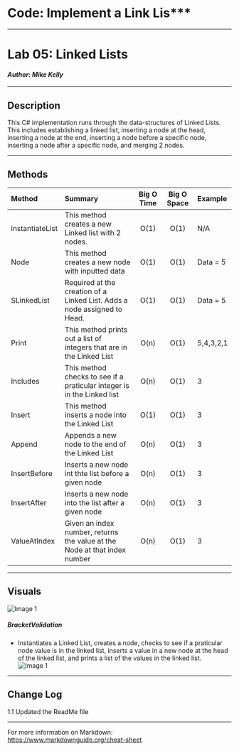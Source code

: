 # Code: Implement a Link Lis***
------------------------------

# Lab 05: Linked Lists
#### *Author: Mike Kelly*

------------------------------

## Description

This C# implementation runs through the data-structures of Linked Lists.  This includes establishing a linked list, inserting a node at the head, inserting a node at the end, inserting a node before a specific node, inserting a node after a specific node, and merging 2 nodes.

------------------------------

## Methods

| Method | Summary | Big O Time | Big O Space | Example | 
| :----------- | :----------- | :-------------: | :-------------: | :----------- |
| instantiateList | This method creates a new Linked list with 2 nodes. | O(1) | O(1) | N/A |
| Node | This method creates a new node with inputted data| O(1) | O(1) | Data = 5 |
| SLinkedList | Required at the creation of a Linked List.  Adds a node assigned to Head.| O(1) | O(1) | Data = 5 |
| Print | This method prints out a list of integers that are in the Linked List| O(n) | O(1) | 5,4,3,2,1 |
| Includes | This method checks to see if a praticular integer is in the Linked list| O(n) | O(1) | 3 |
| Insert | This method inserts a node into the Linked List| O(1) | O(1) | 3 |
| Append | Appends a new node to the end of the Linked List | O(n) | O(1) | 3 |
| InsertBefore | Inserts a new node int thte list before a given node | O(n) | O(1) | 3 |
| InsertAfter | Inserts a new node into the list after a given node | O(n) | O(1) | 3 |
| ValueAtIndex | Given an index number, returns the value at the Node at that index number | O(n) | O(1) | 3 |


------------------------------

## Visuals
![Image 1](Assets/Chal06Whiteboard.jpg)
##### BracketValidation
* Instantiates a Linked List, creates a node, checks to see if a praticular node value is in the linked list, inserts a value in a new node at the head of the linked list, and prints a list of the values in the linked list.
![Image 1](Assets/PrintMethod.PNG)

------------------------------

## Change Log
1.1 Updated the ReadMe file

------------------------------

For more information on Markdown: https://www.markdownguide.org/cheat-sheet
